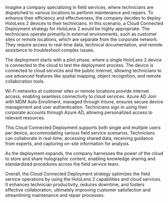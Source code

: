 Imagine a company specializing in field services, where technicians are dispatched to various locations to perform maintenance and repairs. To enhance their efficiency and effectiveness, the company decides to deploy HoloLens 2 devices to their technicians. In this scenario, a Cloud Connected Deployment strategy for HoloLens 2 would be highly appropriate. The technicians operate primarily in external environments, such as customer sites or remote locations, which are separate from the corporate network. They require access to real-time data, technical documentation, and remote assistance to troubleshoot complex issues.

The deployment starts with a pilot phase, where a single HoloLens 2 device is connected to the cloud to test the deployment process. The device is connected to cloud services and the public internet, allowing technicians to use advanced features like spatial mapping, object recognition, and remote collaboration tools.

Wi-Fi networks at customer sites or remote locations provide internet access, enabling seamless connectivity to cloud services. Azure AD Join with MDM Auto Enrollment, managed through Intune, ensures secure device management and user authentication. Technicians sign in using their corporate accounts through Azure AD, allowing personalized access to relevant resources.

This Cloud Connected Deployment supports both single and multiple users per device, accommodating various field service scenarios. Technicians can collaborate in real-time, accessing shared data, receiving guidance from experts, and capturing on-site information for analysis.

As the deployment expands, the company harnesses the power of the cloud to store and share holographic content, enabling knowledge sharing and standardized procedures across the field service team.

Overall, the Cloud Connected Deployment strategy optimizes the field service operations by using the HoloLens 2 capabilities and cloud services. It enhances technician productivity, reduces downtime, and fosters effective collaboration, ultimately improving customer satisfaction and streamlining maintenance and repair processes.
